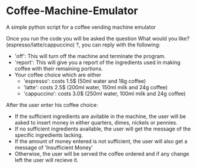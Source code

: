 # Coffee-Machine-Emulator
A simple python script for a coffee vending machine emulator

Once you run the code you will be asked the question What would you like? (espresso/latte/cappuccino) ?, you can reply with the following:
- 'off': This will turn off the machine and terminate the program.
- 'report': This will give you a report of the ingredients used in making coffee with their remaining portions.
- Your coffee choice which are either
  * 'espresso': costs 1.5$ (50ml water and 18g coffee)
  * 'latte': costs 2.5$ (200ml water, 150ml milk and 24g coffee)
  * 'cappuccino': costs 3.0$ (250ml water, 100ml milk and 24g coffee)

After the user enter his coffee choice:
- If the sufficient ingredients are avilable in the machine, the user will be asked to insert money in either quarters, dimes, nickels or pennies.
- If no sufficient ingredients available, the user will get the message of the specific ingredients lacking.
- If the amount of money entered is not sufficient, the user will also get a message of 'Insufficient Money'
- Otherwise, the user will be served the coffee ordered and if any change left the user will recieve it.

